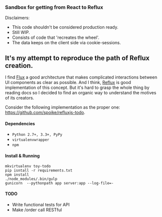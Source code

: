 ### Sandbox for getting from React to Reflux

Disclaimers:

- This code shouldn't be considered production ready.
- Still WIP.
- Consists of code that 'recreates the wheel'.
- The data keeps on the client side via cookie-sessions.

## It's my attempt to reproduce the path of Reflux creation.

I find [Flux](https://github.com/facebook/flux) a good architecture that
makes complicated interactions between UI components as clear as possible.
And I think, [Reflux](https://github.com/spoike/refluxjs) is good
implementation of this concept. But it's hard to grasp the whole thing by
reading docs so I decided to find an organic way to understand the motives
of its creators.

Consider the following implementation as the proper one: https://github.com/spoike/refluxjs-todo.

#### Dependencies

- `Python 2.7+, 3.3+, PyPy`
- `virtualenvwrapper`
- `npm`

#### Install & Running

```
mkvirtualenv toy-todo
pip isntall -r requirements.txt
npm install
./node_modules/.bin/gulp
gunicorn  --pythonpath app server:app --log-file=-
```

#### TODO

- Write functional tests for API
- Make /order call RESTful

